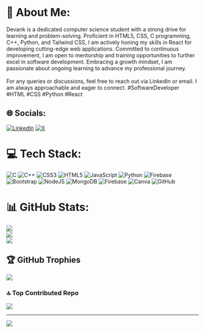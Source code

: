 # 💫 About Me:
Devank is a dedicated computer science student with a strong drive for learning and problem-solving. Proficient in HTML5, CSS, C programming, C++, Python, and Tailwind CSS, I am actively honing my skills in React for developing cutting-edge web applications. Committed to continuous improvement, I am open to mentorship and training opportunities to further excel in software development. Embracing a growth mindset, I am passionate about ongoing learning to advance my professional journey. <br><br>For any queries or discussions, feel free to reach out via LinkedIn or email. I am always approachable and eager to connect. #SoftwareDeveloper #HTML #CSS #Python #React


## 🌐 Socials:
[![LinkedIn](https://img.shields.io/badge/LinkedIn-%230077B5.svg?logo=linkedin&logoColor=white)](https://linkedin.com/in/devank-raghav) [![X](https://img.shields.io/badge/X-black.svg?logo=X&logoColor=white)](https://x.com/Devank_Raghav) 

# 💻 Tech Stack:
![C](https://img.shields.io/badge/c-%2300599C.svg?style=flat-square&logo=c&logoColor=white) ![C++](https://img.shields.io/badge/c++-%2300599C.svg?style=flat-square&logo=c%2B%2B&logoColor=white) ![CSS3](https://img.shields.io/badge/css3-%231572B6.svg?style=flat-square&logo=css3&logoColor=white) ![HTML5](https://img.shields.io/badge/html5-%23E34F26.svg?style=flat-square&logo=html5&logoColor=white) ![JavaScript](https://img.shields.io/badge/javascript-%23323330.svg?style=flat-square&logo=javascript&logoColor=%23F7DF1E) ![Python](https://img.shields.io/badge/python-3670A0?style=flat-square&logo=python&logoColor=ffdd54) ![Firebase](https://img.shields.io/badge/firebase-%23039BE5.svg?style=flat-square&logo=firebase) ![Bootstrap](https://img.shields.io/badge/bootstrap-%238511FA.svg?style=flat-square&logo=bootstrap&logoColor=white) ![NodeJS](https://img.shields.io/badge/node.js-6DA55F?style=flat-square&logo=node.js&logoColor=white) ![MongoDB](https://img.shields.io/badge/MongoDB-%234ea94b.svg?style=flat-square&logo=mongodb&logoColor=white) ![Firebase](https://img.shields.io/badge/firebase-a08021?style=flat-square&logo=firebase&logoColor=ffcd34) ![Canva](https://img.shields.io/badge/Canva-%2300C4CC.svg?style=flat-square&logo=Canva&logoColor=white) ![GitHub](https://img.shields.io/badge/github-%23121011.svg?style=flat-square&logo=github&logoColor=white)
# 📊 GitHub Stats:
![](https://github-readme-stats.vercel.app/api?username=Devankraghav&theme=transparent&hide_border=false&include_all_commits=true&count_private=false)<br/>
![](https://github-readme-streak-stats.herokuapp.com/?user=Devankraghav&theme=transparent&hide_border=false)<br/>
![](https://github-readme-stats.vercel.app/api/top-langs/?username=Devankraghav&theme=transparent&hide_border=false&include_all_commits=true&count_private=false&layout=compact)

## 🏆 GitHub Trophies
![](https://github-profile-trophy.vercel.app/?username=Devankraghav&theme=radical&no-frame=false&no-bg=false&margin-w=4)

### 🔝 Top Contributed Repo
![](https://github-contributor-stats.vercel.app/api?username=Devankraghav&limit=5&theme=dark&combine_all_yearly_contributions=true)

---
[![](https://visitcount.itsvg.in/api?id=Devankraghav&icon=0&color=1)](https://visitcount.itsvg.in)

<!-- Proudly created with GPRM ( https://gprm.itsvg.in ) -->
